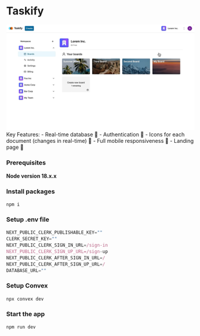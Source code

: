 # Taskify

<img src="public/Screenshot (117).png"/>
Key Features:
- Real-time database  🔗 
- Authentication 🔐 
- Icons for each document (changes in real-time) 🌠
- Full mobile responsiveness 📱
- Landing page 🛬


### Prerequisites

**Node version 18.x.x**

### Install packages

```shell
npm i
```

### Setup .env file


```js
NEXT_PUBLIC_CLERK_PUBLISHABLE_KEY=""
CLERK_SECRET_KEY=""
NEXT_PUBLIC_CLERK_SIGN_IN_URL=/sign-in
NEXT_PUBLIC_CLERK_SIGN_UP_URL=/sign-up
NEXT_PUBLIC_CLERK_AFTER_SIGN_IN_URL=/
NEXT_PUBLIC_CLERK_AFTER_SIGN_UP_URL=/
DATABASE_URL=""
```

### Setup Convex

```shell
npx convex dev

```

### Start the app

```shell
npm run dev
```
